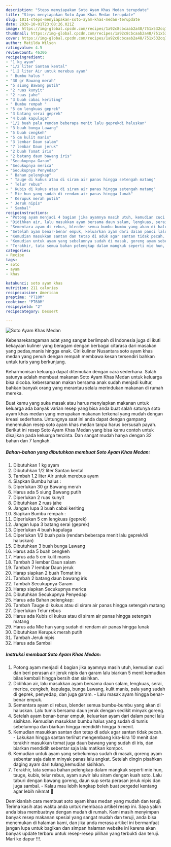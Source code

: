 ```yaml
---
description: "Steps menyiapakan Soto Ayam Khas Medan terupdate"
title: "Steps menyiapakan Soto Ayam Khas Medan terupdate"
slug: 1011-steps-menyiapakan-soto-ayam-khas-medan-terupdate
date: 2020-10-01T23:08:26.021Z
image: https://img-global.cpcdn.com/recipes/1a92c8cbcaab2a48/751x532cq70/soto-ayam-khas-medan-foto-resep-utama.jpg
thumbnail: https://img-global.cpcdn.com/recipes/1a92c8cbcaab2a48/751x532cq70/soto-ayam-khas-medan-foto-resep-utama.jpg
cover: https://img-global.cpcdn.com/recipes/1a92c8cbcaab2a48/751x532cq70/soto-ayam-khas-medan-foto-resep-utama.jpg
author: Matilda Wilson
ratingvalue: 4.5
reviewcount: 46306
recipeingredient:
- "1 kg ayam"
- "1/2 liter Santan kental"
- "1.2 liter Air untuk merebus ayam"
- " Bumbu halus "
- "30 gr Bawang merah"
- "5 siung Bawang putih"
- "2 ruas kunyit"
- "2 ruas jahe"
- "3 buah cabai keriting"
- " Bumbu rempah "
- "5 cm lengkuas geprek"
- "3 batang serai geprek"
- "4 buah kapulaga"
- "1/2 buah pala rendam beberapa menit lalu geprekdi haluskan"
- "3 buah bunga Lawang"
- "5 buah cengkeh"
- "5 cm kulit manis"
- "3 lembar Daun salam"
- "7 lembar Daun jeruk"
- "2 buah Tomat iris"
- "2 batang daun bawang iris"
- "Secukupnya Garam"
- "Secukupnya merica"
- "Secukupnya Penyedap"
- " Bahan pelengkap"
- " Tauge di kukus atau di siram air panas hingga setengah matang"
- " Telur rebus"
- " Kubis di kukus atau di siram air panas hingga setengah matang"
- " Mie hun yang sudah di rendam air panas hingga lunak"
- " Kerupuk merah putih"
- " Jeruk nipis"
- " Sambal"
recipeinstructions:
- "Potong ayam menjadi 4 bagian jika ayamnya masih utuh, kemudian cuci dan beri perasan air jeruk nipis dan garam lalu biarkan 5 menit kemudian bilas kembali hingga bersih dan sisihkan."
- "Didihkan air, lalu masukkan ayam bersama daun salam, lengkuas, serai, merica, cengkeh, kapulaga, bunga Lawang, kulit manis, pala yang sudah di geprek, penyedap, dan juga garam.  Lalu masak ayam hingga benar-benar empuk."
- "Sementara ayam di rebus, blender semua bumbu-bumbu yang akan di haluskan. Lalu tumis bersama daun jeruk dengan sedikit minyak goreng."
- "Setelah ayam benar-benar empuk, keluarkan ayam dari dalam panci lalu sisihkan. Kemudian masukkan bumbu halus yang sudah di tumis sebelumnya dan biarkan hingga mendidih hingga 5 menit."
- "Kemudian masukkan santan dan tetap di aduk agar santan tidak pecah.  Lakukan hingga santan terlihat mengembang kira-kira 10 menit dan terakhir masukkan tomat juga daun bawang yang sudah di iris, dan biarkan mendidih sebentar saja lalu matikan kompor."
- "Kemudian untuk ayam yang sebelumnya sudah di masak, goreng ayam sebentar saja dalam minyak panas lalu angkat. Setelah dingin pisahkan daging ayam dari tulang,kemudian sisihkan."
- "Terakhir, tata semua bahan pelengkap dalam mangkuk seperti mie hun, tauge, kubis, telur rebus, ayam suwir lalu siram dengan kuah soto. Lalu taburi dengan bawang goreng, daun sup serta perasan jeruk nipis dan juga sambal. Kalau mau lebih lengkap boleh buat pergedel kentang agar lebih nikmat 🤗"
categories:
- Recipe
tags:
- soto
- ayam
- khas

katakunci: soto ayam khas 
nutrition: 211 calories
recipecuisine: American
preptime: "PT10M"
cooktime: "PT60M"
recipeyield: "2"
recipecategory: Dessert

---
```



![Soto Ayam Khas Medan](https://img-global.cpcdn.com/recipes/1a92c8cbcaab2a48/751x532cq70/soto-ayam-khas-medan-foto-resep-utama.jpg)

Kebenarekaragaman adat yang sangat berlimpah di Indonesia juga di ikuti kekayaan kuliner yang beragam dengan berbagai citarasa dari masakan yang pedas,manis hingga enak. Ciri kuliner Nusantara soto ayam khas medan yang penuh dengan rempah membawa kesan tersendiri bahkan untuk turis yang berkunjung.


Keharmonisan keluarga dapat ditemukan dengan cara sederhana. Salah satunya adalah membuat makanan Soto Ayam Khas Medan untuk keluarga bisa dicoba. kebersamaan makan bersama anak sudah menjadi kultur, bahkan banyak orang yang merantau selalu merindukan makanan di rumah mereka.



Buat kamu yang suka masak atau harus menyiapkan makanan untuk keluarga ada banyak varian resep yang bisa anda buat salah satunya soto ayam khas medan yang merupakan makanan terkenal yang mudah dengan kreasi sederhana. Untungnya saat ini anda dapat dengan gampang menemukan resep soto ayam khas medan tanpa harus bersusah payah.
Berikut ini resep Soto Ayam Khas Medan yang bisa kamu contoh untuk disajikan pada keluarga tercinta. Dan sangat mudah hanya dengan 32 bahan dan 7 langkah.


<!--inarticleads1-->

##### Bahan-bahan yang dibutuhkan membuat Soto Ayam Khas Medan:

1. Dibutuhkan 1 kg ayam
1. Dibutuhkan 1/2 liter Santan kental
1. Tambah 1.2 liter Air untuk merebus ayam
1. Siapkan  Bumbu halus :
1. Diperlukan 30 gr Bawang merah
1. Harus ada 5 siung Bawang putih
1. Diperlukan 2 ruas kunyit
1. Dibutuhkan 2 ruas jahe
1. Jangan lupa 3 buah cabai keriting
1. Siapkan  Bumbu rempah :
1. Diperlukan 5 cm lengkuas (geprek)
1. Jangan lupa 3 batang serai (geprek)
1. Diperlukan 4 buah kapulaga
1. Diperlukan 1/2 buah pala (rendam beberapa menit lalu geprek/di haluskan)
1. Dibutuhkan 3 buah bunga Lawang
1. Harus ada 5 buah cengkeh
1. Harus ada 5 cm kulit manis
1. Tambah 3 lembar Daun salam
1. Tambah 7 lembar Daun jeruk
1. Harap siapkan 2 buah Tomat iris
1. Tambah 2 batang daun bawang iris
1. Tambah Secukupnya Garam
1. Harap siapkan Secukupnya merica
1. Dibutuhkan Secukupnya Penyedap
1. Harus ada  Bahan pelengkap:
1. Tambah  Tauge di kukus atau di siram air panas hingga setengah matang
1. Diperlukan  Telur rebus
1. Harus ada  Kubis di kukus atau di siram air panas hingga setengah matang
1. Harus ada  Mie hun yang sudah di rendam air panas hingga lunak
1. Dibutuhkan  Kerupuk merah putih
1. Tambah  Jeruk nipis
1. Harus ada  Sambal




<!--inarticleads2-->

##### Instruksi membuat  Soto Ayam Khas Medan:

1. Potong ayam menjadi 4 bagian jika ayamnya masih utuh, kemudian cuci dan beri perasan air jeruk nipis dan garam lalu biarkan 5 menit kemudian bilas kembali hingga bersih dan sisihkan.
1. Didihkan air, lalu masukkan ayam bersama daun salam, lengkuas, serai, merica, cengkeh, kapulaga, bunga Lawang, kulit manis, pala yang sudah di geprek, penyedap, dan juga garam.  - Lalu masak ayam hingga benar-benar empuk.
1. Sementara ayam di rebus, blender semua bumbu-bumbu yang akan di haluskan. Lalu tumis bersama daun jeruk dengan sedikit minyak goreng.
1. Setelah ayam benar-benar empuk, keluarkan ayam dari dalam panci lalu sisihkan. Kemudian masukkan bumbu halus yang sudah di tumis sebelumnya dan biarkan hingga mendidih hingga 5 menit.
1. Kemudian masukkan santan dan tetap di aduk agar santan tidak pecah.  - Lakukan hingga santan terlihat mengembang kira-kira 10 menit dan terakhir masukkan tomat juga daun bawang yang sudah di iris, dan biarkan mendidih sebentar saja lalu matikan kompor.
1. Kemudian untuk ayam yang sebelumnya sudah di masak, goreng ayam sebentar saja dalam minyak panas lalu angkat. Setelah dingin pisahkan daging ayam dari tulang,kemudian sisihkan.
1. Terakhir, tata semua bahan pelengkap dalam mangkuk seperti mie hun, tauge, kubis, telur rebus, ayam suwir lalu siram dengan kuah soto. Lalu taburi dengan bawang goreng, daun sup serta perasan jeruk nipis dan juga sambal. - Kalau mau lebih lengkap boleh buat pergedel kentang agar lebih nikmat 🤗




Demikianlah cara membuat soto ayam khas medan yang mudah dan teruji. Terima kasih atas waktu anda untuk membaca artikel resep ini. Saya yakin anda bisa membuatnya dengan mudah di rumah. Kami masih menyimpan banyak resep makanan spesial yang sangat mudah dan teruji, anda bisa menemukan di halaman kami, dan jika anda merasa artikel ini bermanfaat jangan lupa untuk bagikan dan simpan halaman website ini karena akan banyak update terbaru untuk resep-resep pilihan yang terbukti dan teruji. Mari ke dapur !!!. 
